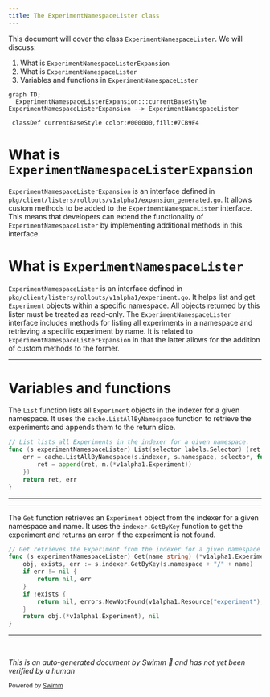 ```yaml
---
title: The ExperimentNamespaceLister class
---
```

This document will cover the class `ExperimentNamespaceLister`. We will discuss:

1. What is `ExperimentNamespaceListerExpansion`
2. What is `ExperimentNamespaceLister`
3. Variables and functions in `ExperimentNamespaceLister`

```mermaid
graph TD;
  ExperimentNamespaceListerExpansion:::currentBaseStyle
ExperimentNamespaceListerExpansion --> ExperimentNamespaceLister

 classDef currentBaseStyle color:#000000,fill:#7CB9F4
```

# What is `ExperimentNamespaceListerExpansion`

`ExperimentNamespaceListerExpansion` is an interface defined in `pkg/client/listers/rollouts/v1alpha1/expansion_generated.go`. It allows custom methods to be added to the `ExperimentNamespaceLister` interface. This means that developers can extend the functionality of `ExperimentNamespaceLister` by implementing additional methods in this interface.

# What is `ExperimentNamespaceLister`

`ExperimentNamespaceLister` is an interface defined in `pkg/client/listers/rollouts/v1alpha1/experiment.go`. It helps list and get `Experiment` objects within a specific namespace. All objects returned by this lister must be treated as read-only. The `ExperimentNamespaceLister` interface includes methods for listing all experiments in a namespace and retrieving a specific experiment by name. It is related to `ExperimentNamespaceListerExpansion` in that the latter allows for the addition of custom methods to the former.

<SwmSnippet path="/pkg/client/listers/rollouts/v1alpha1/experiment.go" line="81" repo-id="Z2l0aHViJTNBJTNBaW50dWl0LWFyZ28tcm9sbG91dHMtZGVtbyUzQSUzQVN3aW1tLURlbW8=">

---

# Variables and functions

The `List` function lists all `Experiment` objects in the indexer for a given namespace. It uses the `cache.ListAllByNamespace` function to retrieve the experiments and appends them to the return slice.

```go
// List lists all Experiments in the indexer for a given namespace.
func (s experimentNamespaceLister) List(selector labels.Selector) (ret []*v1alpha1.Experiment, err error) {
	err = cache.ListAllByNamespace(s.indexer, s.namespace, selector, func(m interface{}) {
		ret = append(ret, m.(*v1alpha1.Experiment))
	})
	return ret, err
}
```

---

</SwmSnippet>

<SwmSnippet path="/pkg/client/listers/rollouts/v1alpha1/experiment.go" line="89" repo-id="Z2l0aHViJTNBJTNBaW50dWl0LWFyZ28tcm9sbG91dHMtZGVtbyUzQSUzQVN3aW1tLURlbW8=">

---

The `Get` function retrieves an `Experiment` object from the indexer for a given namespace and name. It uses the `indexer.GetByKey` function to get the experiment and returns an error if the experiment is not found.

```go
// Get retrieves the Experiment from the indexer for a given namespace and name.
func (s experimentNamespaceLister) Get(name string) (*v1alpha1.Experiment, error) {
	obj, exists, err := s.indexer.GetByKey(s.namespace + "/" + name)
	if err != nil {
		return nil, err
	}
	if !exists {
		return nil, errors.NewNotFound(v1alpha1.Resource("experiment"), name)
	}
	return obj.(*v1alpha1.Experiment), nil
}
```

---

</SwmSnippet>

&nbsp;

*This is an auto-generated document by Swimm 🌊 and has not yet been verified by a human*

<SwmMeta version="3.0.0"><sup>Powered by [Swimm](https://staging.swimm.cloud/)</sup></SwmMeta>
